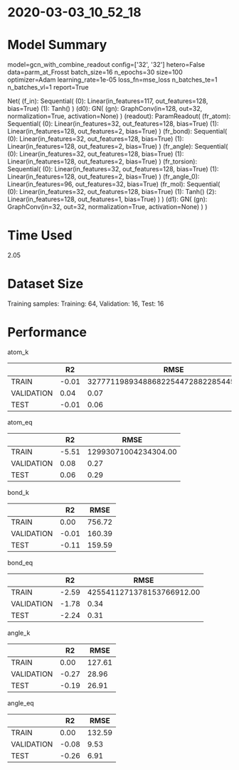 2020-03-03_10_52_18
===========================
# Model Summary
model=gcn_with_combine_readout
config=['32', '32']
hetero=False
data=parm_at_Frosst
batch_size=16
n_epochs=30
size=100
optimizer=Adam
learning_rate=1e-05
loss_fn=mse_loss
n_batches_te=1
n_batches_vl=1
report=True

Net(
  (f_in): Sequential(
    (0): Linear(in_features=117, out_features=128, bias=True)
    (1): Tanh()
  )
  (d0): GN(
    (gn): GraphConv(in=128, out=32, normalization=True, activation=None)
  )
  (readout): ParamReadout(
    (fr_atom): Sequential(
      (0): Linear(in_features=32, out_features=128, bias=True)
      (1): Linear(in_features=128, out_features=2, bias=True)
    )
    (fr_bond): Sequential(
      (0): Linear(in_features=32, out_features=128, bias=True)
      (1): Linear(in_features=128, out_features=2, bias=True)
    )
    (fr_angle): Sequential(
      (0): Linear(in_features=32, out_features=128, bias=True)
      (1): Linear(in_features=128, out_features=2, bias=True)
    )
    (fr_torsion): Sequential(
      (0): Linear(in_features=32, out_features=128, bias=True)
      (1): Linear(in_features=128, out_features=2, bias=True)
    )
    (fr_angle_0): Linear(in_features=96, out_features=32, bias=True)
    (fr_mol): Sequential(
      (0): Linear(in_features=32, out_features=128, bias=True)
      (1): Tanh()
      (2): Linear(in_features=128, out_features=1, bias=True)
    )
  )
  (d1): GN(
    (gn): GraphConv(in=32, out=32, normalization=True, activation=None)
  )
)
# Time Used 
2.05

# Dataset Size
Training samples: 
Training: 64, Validation: 16, Test: 16
# Performance
atom_k

|              |R2            |RMSE          |
|------------- |------------- |------------- |
|TRAIN         |-0.01         |32777119893488682254472882285445120.00|
|VALIDATION    |0.04          |0.07          |
|TEST          |-0.01         |0.06          |


atom_eq

|              |R2            |RMSE          |
|------------- |------------- |------------- |
|TRAIN         |-5.51         |12993071004234304.00|
|VALIDATION    |0.08          |0.27          |
|TEST          |0.06          |0.29          |


bond_k

|              |R2            |RMSE          |
|------------- |------------- |------------- |
|TRAIN         |0.00          |756.72        |
|VALIDATION    |-0.01         |160.39        |
|TEST          |-0.11         |159.59        |


bond_eq

|              |R2            |RMSE          |
|------------- |------------- |------------- |
|TRAIN         |-2.59         |4255411271378153766912.00|
|VALIDATION    |-1.78         |0.34          |
|TEST          |-2.24         |0.31          |


angle_k

|              |R2            |RMSE          |
|------------- |------------- |------------- |
|TRAIN         |0.00          |127.61        |
|VALIDATION    |-0.27         |28.96         |
|TEST          |-0.19         |26.91         |


angle_eq

|              |R2            |RMSE          |
|------------- |------------- |------------- |
|TRAIN         |0.00          |132.59        |
|VALIDATION    |-0.08         |9.53          |
|TEST          |-0.26         |6.91          |

